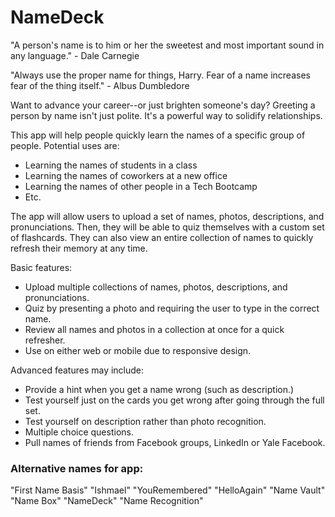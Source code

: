 # NameDeck

"A person's name is to him or her the sweetest and most important sound in any language." - Dale Carnegie

"Always use the proper name for things, Harry. Fear of a name increases fear of the thing itself." - Albus Dumbledore

Want to advance your career--or just brighten someone's day? Greeting a person by name isn't just polite. It's a powerful way to solidify relationships. 

This app will help people quickly learn the names of a specific group of people. Potential uses are:
- Learning the names of students in a class
- Learning the names of coworkers at a new office
- Learning the names of other people in a Tech Bootcamp
- Etc.

The app will allow users to upload a set of names, photos, descriptions, and pronunciations. Then, they will be able to quiz themselves with a custom set of flashcards. They can also view an entire collection of names to quickly refresh their memory at any time.

Basic features:
- Upload multiple collections of names, photos, descriptions, and pronunciations.
- Quiz by presenting a photo and requiring the user to type in the correct name.
- Review all names and photos in a collection at once for a quick refresher.
- Use on either web or mobile due to responsive design.

Advanced features may include:
- Provide a hint when you get a name wrong (such as description.)
- Test yourself just on the cards you get wrong after going through the full set.
- Test yourself on description rather than photo recognition.
- Multiple choice questions.
- Pull names of friends from Facebook groups, LinkedIn or Yale Facebook.

### Alternative names for app:
"First Name Basis"
"Ishmael"
"YouRemembered"
"HelloAgain"
"Name Vault"
"Name Box"
"NameDeck"
"Name Recognition"
